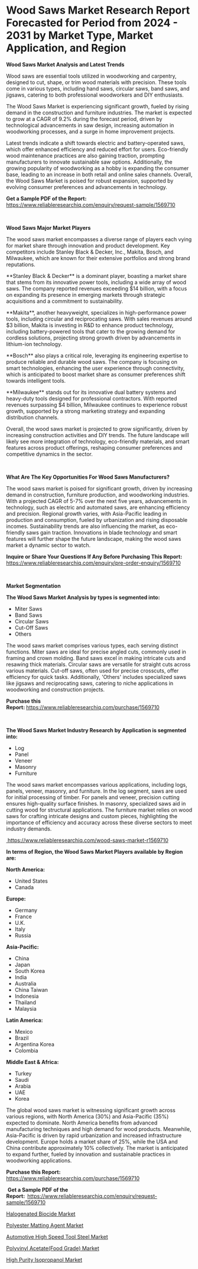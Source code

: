 <p><h1>Wood Saws Market Research Report Forecasted for Period from 2024 -  2031 by Market Type, Market Application, and Region</h1></p><p><strong>Wood Saws Market Analysis and Latest Trends</strong></p>
<p><p>Wood saws are essential tools utilized in woodworking and carpentry, designed to cut, shape, or trim wood materials with precision. These tools come in various types, including hand saws, circular saws, band saws, and jigsaws, catering to both professional woodworkers and DIY enthusiasts. </p><p>The Wood Saws Market is experiencing significant growth, fueled by rising demand in the construction and furniture industries. The market is expected to grow at a CAGR of 9.2% during the forecast period, driven by technological advancements in saw design, increasing automation in woodworking processes, and a surge in home improvement projects. </p><p>Latest trends indicate a shift towards electric and battery-operated saws, which offer enhanced efficiency and reduced effort for users. Eco-friendly wood maintenance practices are also gaining traction, prompting manufacturers to innovate sustainable saw options. Additionally, the growing popularity of woodworking as a hobby is expanding the consumer base, leading to an increase in both retail and online sales channels. Overall, the Wood Saws Market is poised for robust expansion, supported by evolving consumer preferences and advancements in technology.</p></p>
<p><strong>Get a Sample PDF of the Report:&nbsp;</strong> <a href="https://www.reliableresearchiq.com/enquiry/request-sample/1569710?utm_campaign=1742&utm_medium=2&utm_source=Github&utm_content=ia&utm_term=14102024&utm_id=wood-saws">https://www.reliableresearchiq.com/enquiry/request-sample/1569710</a></p>
<p>&nbsp;</p>
<p><strong>Wood Saws Major Market Players</strong></p>
<p><p>The wood saws market encompasses a diverse range of players each vying for market share through innovation and product development. Key competitors include Stanley Black & Decker, Inc., Makita, Bosch, and Milwaukee, which are known for their extensive portfolios and strong brand reputations. </p><p>**Stanley Black & Decker** is a dominant player, boasting a market share that stems from its innovative power tools, including a wide array of wood saws. The company reported revenues exceeding $14 billion, with a focus on expanding its presence in emerging markets through strategic acquisitions and a commitment to sustainability.</p><p>**Makita**, another heavyweight, specializes in high-performance power tools, including circular and reciprocating saws. With sales revenues around $3 billion, Makita is investing in R&D to enhance product technology, including battery-powered tools that cater to the growing demand for cordless solutions, projecting strong growth driven by advancements in lithium-ion technology.</p><p>**Bosch** also plays a critical role, leveraging its engineering expertise to produce reliable and durable wood saws. The company is focusing on smart technologies, enhancing the user experience through connectivity, which is anticipated to boost market share as consumer preferences shift towards intelligent tools.</p><p>**Milwaukee** stands out for its innovative dual battery systems and heavy-duty tools designed for professional contractors. With reported revenues surpassing $4 billion, Milwaukee continues to experience robust growth, supported by a strong marketing strategy and expanding distribution channels.</p><p>Overall, the wood saws market is projected to grow significantly, driven by increasing construction activities and DIY trends. The future landscape will likely see more integration of technology, eco-friendly materials, and smart features across product offerings, reshaping consumer preferences and competitive dynamics in the sector.</p></p>
<p>&nbsp;</p>
<p><strong>What Are The Key Opportunities For Wood Saws Manufacturers?</strong></p>
<p><p>The wood saws market is poised for significant growth, driven by increasing demand in construction, furniture production, and woodworking industries. With a projected CAGR of 5-7% over the next five years, advancements in technology, such as electric and automated saws, are enhancing efficiency and precision. Regional growth varies, with Asia-Pacific leading in production and consumption, fueled by urbanization and rising disposable incomes. Sustainability trends are also influencing the market, as eco-friendly saws gain traction. Innovations in blade technology and smart features will further shape the future landscape, making the wood saws market a dynamic sector to watch.</p></p>
<p><strong>Inquire or Share Your Questions If Any Before Purchasing This Report:</strong> <a href="https://www.reliableresearchiq.com/enquiry/pre-order-enquiry/1569710?utm_campaign=1742&utm_medium=2&utm_source=Github&utm_content=ia&utm_term=14102024&utm_id=wood-saws">https://www.reliableresearchiq.com/enquiry/pre-order-enquiry/1569710</a></p>
<p>&nbsp;</p>
<p><strong>Market Segmentation</strong></p>
<p><strong>The Wood Saws Market Analysis by types is segmented into:</strong></p>
<p><ul><li>Miter Saws</li><li>Band Saws</li><li>Circular Saws</li><li>Cut-Off Saws</li><li>Others</li></ul></p>
<p><p>The wood saws market comprises various types, each serving distinct functions. Miter saws are ideal for precise angled cuts, commonly used in framing and crown molding. Band saws excel in making intricate cuts and resawing thick materials. Circular saws are versatile for straight cuts across various materials. Cut-off saws, often used for precise crosscuts, offer efficiency for quick tasks. Additionally, 'Others' includes specialized saws like jigsaws and reciprocating saws, catering to niche applications in woodworking and construction projects.</p></p>
<p><strong>Purchase this Report:&nbsp;</strong><a href="https://www.reliableresearchiq.com/purchase/1569710?utm_campaign=1742&utm_medium=2&utm_source=Github&utm_content=ia&utm_term=14102024&utm_id=wood-saws">https://www.reliableresearchiq.com/purchase/1569710</a></p>
<p>&nbsp;</p>
<p><strong>The Wood Saws Market Industry Research by Application is segmented into:</strong></p>
<p><ul><li>Log </li><li>Panel</li><li>Veneer</li><li>Masonry</li><li>Furniture</li></ul></p>
<p><p>The wood saws market encompasses various applications, including logs, panels, veneer, masonry, and furniture. In the log segment, saws are used for initial processing of timber. For panels and veneer, precision cutting ensures high-quality surface finishes. In masonry, specialized saws aid in cutting wood for structural applications. The furniture market relies on wood saws for crafting intricate designs and custom pieces, highlighting the importance of efficiency and accuracy across these diverse sectors to meet industry demands.</p></p>
<p><a href="https://www.reliableresearchiq.com/wood-saws-market-r1569710?utm_campaign=1742&utm_medium=2&utm_source=Github&utm_content=ia&utm_term=14102024&utm_id=wood-saws">&nbsp;https://www.reliableresearchiq.com/wood-saws-market-r1569710</a></p>
<p><strong>In terms of Region, the Wood Saws Market Players available by Region are:</strong></p>
<p>
    <p> <strong> North America: </strong>
        <ul>
            <li>United States</li>
            <li>Canada</li>
        </ul>
        </p> 
    <p> <strong> Europe: </strong>
        <ul>
            <li>Germany</li>
            <li>France</li>
            <li>U.K.</li>
            <li>Italy</li>
            <li>Russia</li>
        </ul>
        </p> 
    <p> <strong> Asia-Pacific: </strong>
        <ul>
            <li>China</li>
            <li>Japan</li>
            <li>South Korea</li>
            <li>India</li>
            <li>Australia</li>
            <li>China Taiwan</li>
            <li>Indonesia</li>
            <li>Thailand</li>
            <li>Malaysia</li>
        </ul>
        </p> 
    <p> <strong> Latin America: </strong>
        <ul>
            <li>Mexico</li>
            <li>Brazil</li>
            <li>Argentina Korea</li>
            <li>Colombia</li>
        </ul>
        </p> 
    <p> <strong> Middle East & Africa: </strong>
        <ul>
            <li>Turkey</li>
            <li>Saudi</li>
            <li>Arabia</li>
            <li>UAE</li>
            <li>Korea</li>
        </ul>
    </p>
    </p>
<p><p>The global wood saws market is witnessing significant growth across various regions, with North America (30%) and Asia-Pacific (35%) expected to dominate. North America benefits from advanced manufacturing techniques and high demand for wood products. Meanwhile, Asia-Pacific is driven by rapid urbanization and increased infrastructure development. Europe holds a market share of 25%, while the USA and China contribute approximately 10% collectively. The market is anticipated to expand further, fueled by innovation and sustainable practices in woodworking applications.</p></p>
<p><strong>Purchase this Report: </strong><a href="https://www.reliableresearchiq.com/purchase/1569710?utm_campaign=1742&utm_medium=2&utm_source=Github&utm_content=ia&utm_term=14102024&utm_id=wood-saws">https://www.reliableresearchiq.com/purchase/1569710</a></p>
<p>&nbsp;<strong>Get a Sample PDF of the Report:&nbsp;&nbsp;</strong><a href="https://www.reliableresearchiq.com/enquiry/request-sample/1569710?utm_campaign=1742&utm_medium=2&utm_source=Github&utm_content=ia&utm_term=14102024&utm_id=wood-saws">https://www.reliableresearchiq.com/enquiry/request-sample/1569710</a></p>
<p><strong></strong></p>
<p><p><a href="https://www.linkedin.com/pulse/global-halogenated-biocide-market-trends-forecasts-strategic-n3ikc?utm_campaign=1742&utm_medium=2&utm_source=Github&utm_content=ia&utm_term=14102024&utm_id=wood-saws">Halogenated Biocide Market</a></p><p><a href="https://www.linkedin.com/pulse/regional-adaptations-global-polyester-matting-agent-market-ncnvc?trk=public_post_embed_feed-article-content&utm_campaign=1742&utm_medium=2&utm_source=Github&utm_content=ia&utm_term=14102024&utm_id=wood-saws">Polyester Matting Agent Market</a></p><p><a href="https://www.linkedin.com/pulse/global-perspectives-automotive-high-speed-tool-steel-market-mhh0c?trk=public_post_embed_feed-article-content&utm_campaign=1742&utm_medium=2&utm_source=Github&utm_content=ia&utm_term=14102024&utm_id=wood-saws">Automotive High Speed Tool Steel Market</a></p><p><a href="https://www.linkedin.com/pulse/comprehensive-polyvinyl-acetatefood-grade-market-report-yyduc?trk=public_post_embed_feed-article-content&utm_campaign=1742&utm_medium=2&utm_source=Github&utm_content=ia&utm_term=14102024&utm_id=wood-saws">Polyvinyl Acetate(Food Grade) Market</a></p><p><a href="https://www.linkedin.com/pulse/high-purity-isopropanol-market-outlook-forecast-from-tz3bc?trk=public_post_embed_feed-article-content&utm_campaign=1742&utm_medium=2&utm_source=Github&utm_content=ia&utm_term=14102024&utm_id=wood-saws">High Purity Isopropanol Market</a></p></p>